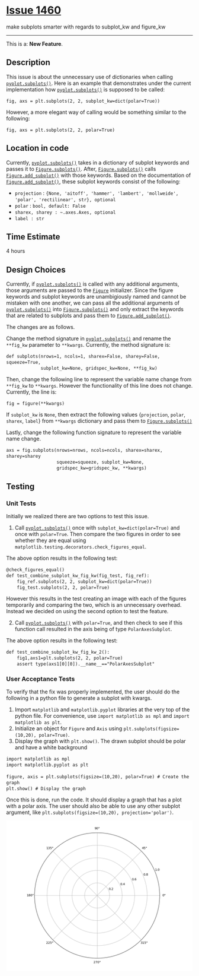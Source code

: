 # [Issue 1460](https://github.com/matplotlib/matplotlib/issues/1460)

make subplots smarter with regards to subplot_kw and figure_kw

----------------------------------------------------

This is a: **New Feature**.

## Description

This issue is about the unnecessary use of  dictionaries when calling [`pyplot.subplots()`](https://github.com/CSCD01-team04/matplotlib/blob/master/lib/matplotlib/pyplot.py#L1034). 
Here is an example that demonstrates under the current implementation how [`pyplot.subplots()`](https://github.com/CSCD01-team04/matplotlib/blob/master/lib/matplotlib/pyplot.py#L1034) is supposed to be called: 
``` 
fig, axs = plt.subplots(2, 2, subplot_kw=dict(polar=True))
```

However, a more elegant way of calling would be something similar to the following: 
``` 
fig, axs = plt.subplots(2, 2, polar=True) 
```

## Location in code
Currently, [`pyplot.subplots()`](https://github.com/CSCD01-team04/matplotlib/blob/master/lib/matplotlib/pyplot.py#L1034) takes in a dictionary of subplot keywords and passes it to [`Figure.subplots()`](https://github.com/CSCD01-team04/matplotlib/blob/master/lib/matplotlib/figure.py#L1406). After, [`Figure.subplots()`](https://github.com/CSCD01-team04/matplotlib/blob/master/lib/matplotlib/figure.py#L1406) calls [`Figure.add_subplot()`](https://github.com/CSCD01-team04/matplotlib/blob/master/lib/matplotlib/figure.py#L1244) with those keywords. Based on the documentation of [`Figure.add_subplot()`](https://github.com/CSCD01-team04/matplotlib/blob/master/lib/matplotlib/figure.py#L1244), these subplot keywords consist of the following:
* `projection` : `{None, 'aitoff', 'hammer', 'lambert', 'mollweide', 'polar', 'rectilinear', str}, optional`
* `polar` : `bool, default: False`
* `sharex, sharey : ~.axes.Axes, optional`
* `label : str`

## Time Estimate
4 hours

## Design Choices
Currently, if [`pyplot.subplots()`](https://github.com/CSCD01-team04/matplotlib/blob/master/lib/matplotlib/pyplot.py#L1034) is called with any additional arguments, those arguments are passed to the [`Figure`](https://github.com/CSCD01-team04/matplotlib/blob/master/lib/matplotlib/figure.py) initializer. Since the figure keywords and subplot keywords are unambigiously named and cannot be mistaken with one another, we can pass all the additional arguments of [`pyplot.subplots()`](https://github.com/CSCD01-team04/matplotlib/blob/master/lib/matplotlib/pyplot.py#L1034) into [`Figure.subplots()`](https://github.com/CSCD01-team04/matplotlib/blob/master/lib/matplotlib/figure.py#L1406) and only extract the keywords that are related to subplots and pass them to [`Figure.add_subplot()`](https://github.com/CSCD01-team04/matplotlib/blob/master/lib/matplotlib/figure.py#L1244).

The changes are as follows.

Change the method signature in [`pyplot.subplots()`](https://github.com/CSCD01-team04/matplotlib/blob/master/lib/matplotlib/pyplot.py#L1034) and rename the `**fig_kw` parameter to `**kwargs`.
Currently, the method signature is:
```
def subplots(nrows=1, ncols=1, sharex=False, sharey=False, squeeze=True, 
             subplot_kw=None, gridspec_kw=None, **fig_kw)
```
Then, change the following line to represent the variable name change from `**fig_kw` to `**kwargs`. However the functionality of this line does not change. Currently, the line is:
```
fig = figure(**kwargs)
```
If `subplot_kw` is `None`, then extract the following values {`projection`, `polar`, `sharex`, `label`} from `**kwargs` dictionary and pass them to [`Figure.subplots()`](https://github.com/CSCD01-team04/matplotlib/blob/master/lib/matplotlib/figure.py#L1406)

Lastly, change the following function signature to represent the variable name change.
```
axs = fig.subplots(nrows=nrows, ncols=ncols, sharex=sharex, sharey=sharey 
                   squeeze=squeeze, subplot_kw=None, 
                   gridspec_kw=gridspec_kw, **kwargs)
```

## Testing

### Unit Tests

Initially we realized there are two options to test this issue.
1. Call [`pyplot.subplots()`](https://github.com/CSCD01-team04/matplotlib/blob/master/lib/matplotlib/pyplot.py#L1034) once with `subplot_kw=dict(polar=True)` and once with `polar=True`. Then compare the two figures in order to see whether they are equal using `matplotlib.testing.decorators.check_figures_equal`.

The above option results in the following test:

```
@check_figures_equal()
def test_combine_subplot_kw_fig_kw(fig_test, fig_ref):
    fig_ref.subplots(2, 2, subplot_kw=dict(polar=True))
    fig_test.subplots(2, 2, polar=True)
```
However this results in the test creating an image with each of the figures temporarily and comparing the two, which is an unnecessary overhead. Instead we decided on using the second option to test the feature.

2. Call [`pyplot.subplots()`](https://github.com/CSCD01-team04/matplotlib/blob/master/lib/matplotlib/pyplot.py#L1034) with `polar=True`, and then check to see if this function call resulted in the axis being of type `PolarAxesSubplot`. 

The above option results in the following test:

```
def test_combine_subplot_kw_fig_kw_2():
    fig1,axs1=plt.subplots(2, 2, polar=True)
    assert type(axs1[0][0]).__name__=="PolarAxesSubplot"
```

### User Acceptance Tests

To verify that the fix was properly implemented, the user should do the following in a python file to generate a subplot with kwargs.


1. Import `matplotlib` and `matplotlib.pyplot` libraries at the very top of the python file. For convenience, use `import matplotlib as mpl` and `import matplotlib as plt`.
2. Initialize an object for `Figure` and `Axis` using `plt.subplots(figsize=(10,20), polar=True)`.
3. Display the graph with `plt.show()`. The drawn subplot should be polar and have a white background

```
import matplotlib as mpl
import matplotlib.pyplot as plt

figure, axis = plt.subplots(figsize=(10,20), polar=True) # Create the graph
plt.show() # Display the graph
```

Once this is done, run the code. It should display a graph that has a plot with a polar axis. The user should also be able to use any other subplot argument, like `plt.subplots(figsize=(10,20), projection='polar')`.

![example_image](./img/example_polar_projection.png)